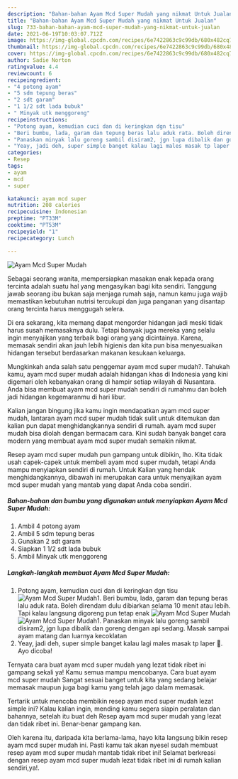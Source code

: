 ```yaml
---
description: "Bahan-bahan Ayam Mcd Super Mudah yang nikmat Untuk Jualan"
title: "Bahan-bahan Ayam Mcd Super Mudah yang nikmat Untuk Jualan"
slug: 733-bahan-bahan-ayam-mcd-super-mudah-yang-nikmat-untuk-jualan
date: 2021-06-19T10:03:07.712Z
image: https://img-global.cpcdn.com/recipes/6e7422863c9c99db/680x482cq70/ayam-mcd-super-mudah-foto-resep-utama.jpg
thumbnail: https://img-global.cpcdn.com/recipes/6e7422863c9c99db/680x482cq70/ayam-mcd-super-mudah-foto-resep-utama.jpg
cover: https://img-global.cpcdn.com/recipes/6e7422863c9c99db/680x482cq70/ayam-mcd-super-mudah-foto-resep-utama.jpg
author: Sadie Norton
ratingvalue: 4.4
reviewcount: 6
recipeingredient:
- "4 potong ayam"
- "5 sdm tepung beras"
- "2 sdt garam"
- "1 1/2 sdt lada bubuk"
- " Minyak utk menggoreng"
recipeinstructions:
- "Potong ayam, kemudian cuci dan di keringkan dgn tisu"
- "Beri bumbu, lada, garam dan tepung beras lalu aduk rata. Boleh direndam dulu dibiarkan selama 10 menit atau lebih. Tapi kalau langsung digoreng pun tetap enak"
- "Panaskan minyak lalu goreng sambil disiram2, jgn lupa dibalik dan goreng dengan api sedang. Masak sampai ayam matang dan luarnya kecoklatan"
- "Yeay, jadi deh, super simple banget kalau lagi males masak tp laper 🤣. Ayo dicoba!"
categories:
- Resep
tags:
- ayam
- mcd
- super

katakunci: ayam mcd super 
nutrition: 208 calories
recipecuisine: Indonesian
preptime: "PT33M"
cooktime: "PT53M"
recipeyield: "1"
recipecategory: Lunch

---
```



![Ayam Mcd Super Mudah](https://img-global.cpcdn.com/recipes/6e7422863c9c99db/680x482cq70/ayam-mcd-super-mudah-foto-resep-utama.jpg)

Sebagai seorang wanita, mempersiapkan masakan enak kepada orang tercinta adalah suatu hal yang mengasyikan bagi kita sendiri. Tanggung jawab seorang ibu bukan saja menjaga rumah saja, namun kamu juga wajib memastikan kebutuhan nutrisi tercukupi dan juga panganan yang disantap orang tercinta harus menggugah selera.

Di era  sekarang, kita memang dapat mengorder hidangan jadi meski tidak harus susah memasaknya dulu. Tetapi banyak juga mereka yang selalu ingin menyajikan yang terbaik bagi orang yang dicintainya. Karena, memasak sendiri akan jauh lebih higienis dan kita pun bisa menyesuaikan hidangan tersebut berdasarkan makanan kesukaan keluarga. 



Mungkinkah anda salah satu penggemar ayam mcd super mudah?. Tahukah kamu, ayam mcd super mudah adalah hidangan khas di Indonesia yang kini digemari oleh kebanyakan orang di hampir setiap wilayah di Nusantara. Anda bisa membuat ayam mcd super mudah sendiri di rumahmu dan boleh jadi hidangan kegemaranmu di hari libur.

Kalian jangan bingung jika kamu ingin mendapatkan ayam mcd super mudah, lantaran ayam mcd super mudah tidak sulit untuk ditemukan dan kalian pun dapat menghidangkannya sendiri di rumah. ayam mcd super mudah bisa diolah dengan bermacam cara. Kini sudah banyak banget cara modern yang membuat ayam mcd super mudah semakin nikmat.

Resep ayam mcd super mudah pun gampang untuk dibikin, lho. Kita tidak usah capek-capek untuk membeli ayam mcd super mudah, tetapi Anda mampu menyiapkan sendiri di rumah. Untuk Kalian yang hendak menghidangkannya, dibawah ini merupakan cara untuk menyajikan ayam mcd super mudah yang mantab yang dapat Anda coba sendiri.

<!--inarticleads1-->

##### Bahan-bahan dan bumbu yang digunakan untuk menyiapkan Ayam Mcd Super Mudah:

1. Ambil 4 potong ayam
1. Ambil 5 sdm tepung beras
1. Gunakan 2 sdt garam
1. Siapkan 1 1/2 sdt lada bubuk
1. Ambil  Minyak utk menggoreng




<!--inarticleads2-->

##### Langkah-langkah membuat Ayam Mcd Super Mudah:

1. Potong ayam, kemudian cuci dan di keringkan dgn tisu
<img src="https://img-global.cpcdn.com/steps/72e17c055bfbfb74/160x128cq70/ayam-mcd-super-mudah-langkah-memasak-1-foto.jpg" alt="Ayam Mcd Super Mudah">1. Beri bumbu, lada, garam dan tepung beras lalu aduk rata. Boleh direndam dulu dibiarkan selama 10 menit atau lebih. Tapi kalau langsung digoreng pun tetap enak
<img src="https://img-global.cpcdn.com/steps/45af38d783917064/160x128cq70/ayam-mcd-super-mudah-langkah-memasak-2-foto.jpg" alt="Ayam Mcd Super Mudah"><img src="https://img-global.cpcdn.com/steps/d65499dddf6dd594/160x128cq70/ayam-mcd-super-mudah-langkah-memasak-2-foto.jpg" alt="Ayam Mcd Super Mudah">1. Panaskan minyak lalu goreng sambil disiram2, jgn lupa dibalik dan goreng dengan api sedang. Masak sampai ayam matang dan luarnya kecoklatan
1. Yeay, jadi deh, super simple banget kalau lagi males masak tp laper 🤣. Ayo dicoba!




Ternyata cara buat ayam mcd super mudah yang lezat tidak ribet ini gampang sekali ya! Kamu semua mampu mencobanya. Cara buat ayam mcd super mudah Sangat sesuai banget untuk kita yang sedang belajar memasak maupun juga bagi kamu yang telah jago dalam memasak.

Tertarik untuk mencoba membikin resep ayam mcd super mudah lezat simple ini? Kalau kalian ingin, mending kamu segera siapin peralatan dan bahannya, setelah itu buat deh Resep ayam mcd super mudah yang lezat dan tidak ribet ini. Benar-benar gampang kan. 

Oleh karena itu, daripada kita berlama-lama, hayo kita langsung bikin resep ayam mcd super mudah ini. Pasti kamu tak akan nyesel sudah membuat resep ayam mcd super mudah mantab tidak ribet ini! Selamat berkreasi dengan resep ayam mcd super mudah lezat tidak ribet ini di rumah kalian sendiri,ya!.

